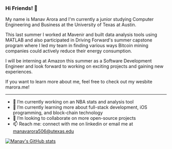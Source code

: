### Hi Friends! 👋

My name is Manav Arora and I'm currently a junior studying Computer Engineering and Business at the University of Texas at Austin.

This last summer I worked at Mavenir and built data analysis tools using MATLAB and also participated in Driving Forward's summer capstone program where I led my team in finding various ways Bitcoin mining companies could actively reduce their energy consumption. 

I will be interning at Amazon this summer as a Software Development Engineer and look forward to working on exciting projects and gaining new experiences.

If you want to learn more about me, feel free to check out my wesbite marora.me!

____________________________________________________________________________________________________________________________________________________________________

- 🔭 I’m currently working on an NBA stats and analysis tool
- 🌱 I’m currently learning more about full-stack development, iOS programming, and block-chain technology
- 👯 I’m looking to collaborate on more open-source projects
- 📫 Reach me: connect with me on linkedin or email me at manavarora506@utexas.edu

[![Manav's GitHub stats](https://github-readme-stats.vercel.app/api?username=anuraghazra)](https://github.com/manavarora506/github-readme-stats)
